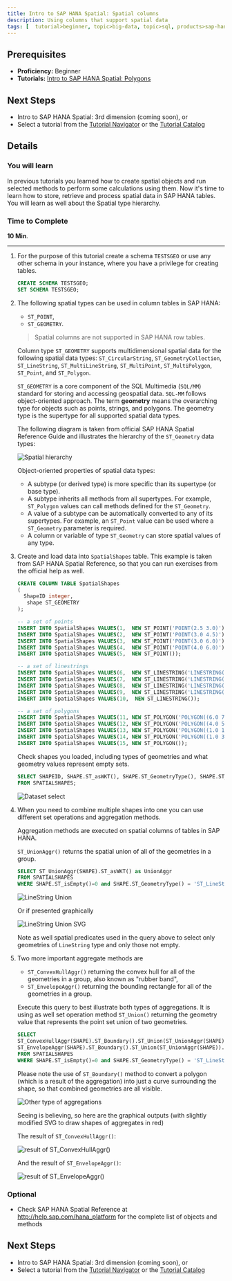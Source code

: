 ```yaml
---
title: Intro to SAP HANA Spatial: Spatial columns
description: Using columns that support spatial data
tags: [  tutorial>beginner, topic>big-data, topic>sql, products>sap-hana, products>sap-hana\,-express-edition ]
---
```

## Prerequisites  
 - **Proficiency:** Beginner
 - **Tutorials:** [Intro to SAP HANA Spatial: Polygons](http://www.sap.com/developer/tutorials/hana-spatial-intro3-polygon.html)

## Next Steps
 - Intro to SAP HANA Spatial: 3rd dimension (coming soon), or
 - Select a tutorial from the [Tutorial Navigator](http://www.sap.com/developer/tutorial-navigator.html) or the [Tutorial Catalog](http://www.sap.com/developer/tutorials.html)

## Details
### You will learn  
In previous tutorials you learned how to create spatial objects and run selected methods to perform some calculations using them. Now it's time to learn how to store, retrieve and process spatial data in SAP HANA tables. You will learn as well about the Spatial type hierarchy.

### Time to Complete
**10 Min**.

---

1. For the purpose of this tutorial create a schema `TESTSGEO` or use any other schema in your instance, where you have a privilege for creating tables.

    ```sql
    CREATE SCHEMA TESTSGEO;
    SET SCHEMA TESTSGEO;
    ```

2. The following spatial types can be used in column tables in SAP HANA:
    - `ST_POINT`,
    - `ST_GEOMETRY`.

    >Spatial columns are not supported in SAP HANA row tables.

    Column type `ST_GEOMETRY` supports multidimensional spatial data for the following spatial data types: `ST_CircularString`, `ST_GeometryCollection`, `ST_LineString`, `ST_MultiLineString`, `ST_MultiPoint`, `ST_MultiPolygon`, `ST_Point`, and `ST_Polygon`.

    `ST_GEOMETRY` is a core component of the SQL Multimedia (`SQL/MM`) standard for storing and accessing geospatial data. `SQL-MM` follows object-oriented approach. The term **geometry** means the overarching type for objects such as points, strings, and polygons. The geometry type is the supertype for all supported spatial data types.

    The following diagram is taken from official SAP HANA Spatial Reference Guide and illustrates the hierarchy of the `ST_Geometry` data types:

    ![Spatial hierarchy](spatial0401.png)

    Object-oriented properties of spatial data types:
    - A subtype (or derived type) is more specific than its supertype (or base type).
    - A subtype inherits all methods from all supertypes. For example, `ST_Polygon` values can call methods defined for the `ST_Geometry`.
    - A value of a subtype can be automatically converted to any of its supertypes. For example, an `ST_Point` value can be used where a `ST_Geometry` parameter is required.
    - A column or variable of type `ST_Geometry` can store spatial values of any type.

3. Create and load data into `SpatialShapes` table. This example is taken from SAP HANA Spatial Reference, so that you can run exercises from the official help as well.

    ```sql
    CREATE COLUMN TABLE SpatialShapes
    (
      ShapeID integer,
       shape ST_GEOMETRY
    );

    -- a set of points
    INSERT INTO SpatialShapes VALUES(1,  NEW ST_POINT('POINT(2.5 3.0)'));
    INSERT INTO SpatialShapes VALUES(2,  NEW ST_POINT('POINT(3.0 4.5)'));
    INSERT INTO SpatialShapes VALUES(3,  NEW ST_POINT('POINT(3.0 6.0)'));
    INSERT INTO SpatialShapes VALUES(4,  NEW ST_POINT('POINT(4.0 6.0)'));
    INSERT INTO SpatialShapes VALUES(5,  NEW ST_POINT());

    -- a set of linestrings
    INSERT INTO SpatialShapes VALUES(6,  NEW ST_LINESTRING('LINESTRING(3.0 3.0, 5.0 4.0, 6.0 3.0)'));
    INSERT INTO SpatialShapes VALUES(7,  NEW ST_LINESTRING('LINESTRING(4.0 4.0, 6.0 5.0, 7.0 4.0)'));
    INSERT INTO SpatialShapes VALUES(8,  NEW ST_LINESTRING('LINESTRING(7.0 5.0, 9.0 7.0)'));
    INSERT INTO SpatialShapes VALUES(9,  NEW ST_LINESTRING('LINESTRING(7.0 3.0, 8.0 5.0)'));
    INSERT INTO SpatialShapes VALUES(10,  NEW ST_LINESTRING());

    -- a set of polygons
    INSERT INTO SpatialShapes VALUES(11, NEW ST_POLYGON('POLYGON((6.0 7.0, 10.0 3.0, 10.0 10.0, 6.0 7.0))'));
    INSERT INTO SpatialShapes VALUES(12, NEW ST_POLYGON('POLYGON((4.0 5.0, 5.0 3.0, 6.0 5.0, 4.0 5.0))'));
    INSERT INTO SpatialShapes VALUES(13, NEW ST_POLYGON('POLYGON((1.0 1.0, 1.0 6.0, 6.0 6.0, 6.0 1.0, 1.0 1.0))'));
    INSERT INTO SpatialShapes VALUES(14, NEW ST_POLYGON('POLYGON((1.0 3.0, 1.0 4.0, 5.0 4.0, 5.0 3.0, 1.0 3.0))'));
    INSERT INTO SpatialShapes VALUES(15, NEW ST_POLYGON());
    ```

    Check shapes you loaded, including types of geometries and what geometry values represent empty sets.

    ```sql
    SELECT SHAPEID, SHAPE.ST_asWKT(), SHAPE.ST_GeometryType(), SHAPE.ST_isEmpty()
    FROM SPATIALSHAPES;
    ```

    ![Dataset select](spatial0402.jpg)

4. When you need to combine multiple shapes into one you can use different set operations and aggregation methods.

    Aggregation methods are executed on spatial columns of tables in SAP HANA.

    `ST_UnionAggr()` returns the spatial union of all of the geometries in a group.

    ```sql
    SELECT ST_UnionAggr(SHAPE).ST_asWKT() as UnionAggr
    FROM SPATIALSHAPES
    WHERE SHAPE.ST_isEmpty()=0 and SHAPE.ST_GeometryType() = 'ST_LineString';
    ```

    ![LineString Union](spatial0403.jpg)

    Or if presented graphically

    ![LineString Union SVG](spatial0404.jpg)

    Note as well spatial predicates used in the query above to select only geometries of `LineString` type and only those not empty.

5. Two more important aggregate methods are
    - `ST_ConvexHullAggr()` returning the convex hull for all of the geometries in a group, also known as "rubber band",
    - `ST_EnvelopeAggr()` returning the bounding rectangle for all of the geometries in a group.

    Execute this query to best illustrate both types of aggregations. It is using as well set operation method `ST_Union()` returning the geometry value that represents the point set union of two geometries.

    ```sql
    SELECT
    ST_ConvexHullAggr(SHAPE).ST_Boundary().ST_Union(ST_UnionAggr(SHAPE)).ST_asWKT() as ConvexHullAggr,
    ST_EnvelopeAggr(SHAPE).ST_Boundary().ST_Union(ST_UnionAggr(SHAPE)).ST_asWKT() as EnvelopeAggr
    FROM SPATIALSHAPES
    WHERE SHAPE.ST_isEmpty()=0 and SHAPE.ST_GeometryType() = 'ST_LineString';
    ```

    Please note the use of `ST_Boundary()` method to convert a polygon (which is a result of the aggregation) into just a curve surrounding the shape, so that combined geometries are all visible.

    ![Other type of aggregations](spatial0405.jpg)

    Seeing is believing, so here are the graphical outputs (with slightly modified SVG to draw shapes of aggregates in red)

    The result of `ST_ConvexHullAggr()`:

    ![result of ST_ConvexHullAggr()](spatial0406.jpg)

    And the result of `ST_EnvelopeAggr()`:

    ![result of ST_EnvelopeAggr()](spatial0407.jpg)

### Optional
- Check SAP HANA Spatial Reference at http://help.sap.com/hana_platform for the complete list of objects and methods

## Next Steps
 - Intro to SAP HANA Spatial: 3rd dimension (coming soon), or
 - Select a tutorial from the [Tutorial Navigator](http://www.sap.com/developer/tutorial-navigator.html) or the [Tutorial Catalog](http://www.sap.com/developer/tutorials.html)
